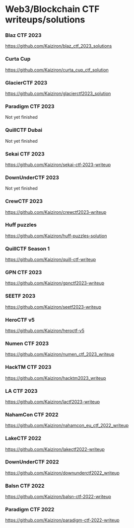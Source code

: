 # Web3/Blockchain CTF writeups/solutions

### Blaz CTF 2023
https://github.com/Kaiziron/blaz_ctf_2023_solutions

### Curta Cup
https://github.com/Kaiziron/curta_cup_ctf_solution

### GlacierCTF 2023
https://github.com/Kaiziron/glacierctf2023_solution

### Paradigm CTF 2023
Not yet finished

### QuillCTF Dubai
Not yet finished

### Sekai CTF 2023
https://github.com/Kaiziron/sekai-ctf-2023-writeup

### DownUnderCTF 2023
Not yet finished

### CrewCTF 2023
https://github.com/Kaiziron/crewctf2023-writeup

### Huff puzzles
https://github.com/Kaiziron/huff-puzzles-solution

### QuillCTF Season 1
https://github.com/Kaiziron/quill-ctf-writeup

### GPN CTF 2023
https://github.com/Kaiziron/gpnctf2023-writeup

### SEETF 2023
https://github.com/Kaiziron/seetf2023-writeup

### HeroCTF v5
https://github.com/Kaiziron/heroctf-v5

### Numen CTF 2023
https://github.com/Kaiziron/numen_ctf_2023_writeup

### HackTM CTF 2023
https://github.com/Kaiziron/hacktm2023_writeup

### LA CTF 2023
https://github.com/Kaiziron/lactf2023-writeup

### NahamCon CTF 2022
https://github.com/Kaiziron/nahamcon_eu_ctf_2022_writeup

### LakeCTF 2022
https://github.com/Kaiziron/lakectf2022-writeup

### DownUnderCTF 2022
https://github.com/Kaiziron/downunderctf2022_writeup

### Balsn CTF 2022
https://github.com/Kaiziron/balsn-ctf-2022-writeup

### Paradigm CTF 2022
https://github.com/Kaiziron/paradigm-ctf-2022-writeup

